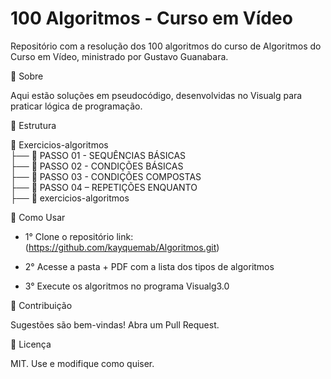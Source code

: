 # 100 Algoritmos - Curso em Vídeo
Repositório com a resolução dos 100 algoritmos do curso de Algoritmos do Curso em Vídeo, ministrado por Gustavo Guanabara.

📌 Sobre

Aqui estão soluções em pseudocódigo, desenvolvidas no Visualg para praticar lógica de programação.

📂 Estrutura

📂 Exercicios-algoritmos<br>
├── 📂 PASSO 01 - SEQUÊNCIAS BÁSICAS<br>
├── 📂 PASSO 02 - CONDIÇÕES BÁSICAS<br>
├── 📂 PASSO 03 - CONDIÇÕES COMPOSTAS<br>
├── 📂 PASSO 04 – REPETIÇÕES ENQUANTO<br>
├── 📑 exercicios-algoritmos<br>

🚀 Como Usar

- 1° Clone o repositório
link: (https://github.com/kayquemab/Algoritmos.git)

- 2° Acesse a pasta + PDF com a lista dos tipos de algoritmos
- 3° Execute os algoritmos no programa Visualg3.0

🤝 Contribuição

Sugestões são bem-vindas! Abra um Pull Request.

📜 Licença

MIT. Use e modifique como quiser.
